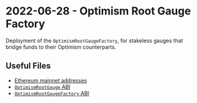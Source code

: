 # 2022-06-28 - Optimism Root Gauge Factory

Deployment of the `OptimismRootGaugeFactory`, for stakeless gauges that bridge funds to their Optimism counterparts.

## Useful Files

- [Ethereum mainnet addresses](./output/mainnet.json)
- [`OptimismRootGauge` ABI](./abi/OptimismRootGauge.json)
- [`OptimismRootGaugeFactory` ABI](./abi/OptimismRootGaugeFactory.json)
